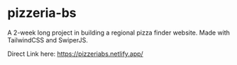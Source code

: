 # pizzeria-bs
 A 2-week long project in building a regional pizza finder website. Made with TailwindCSS and SwiperJS.
 
 Direct Link here:
 https://pizzeriabs.netlify.app/
